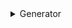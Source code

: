 <details>
  <summary>Generator</summary>


**제너레이터(Generator)**는 function* 키워드로 정의하며, 함수 실행을 일시 중지하고 나중에 다시 시작할 수 있는 특별한 함수이다. 제너레이터는 yield를 통해 값을 하나씩 "생산"하면서 함수의 실행을 중단하고, 필요할 때 다시 이어서 실행할 수 있게 한다.

##### 제너레이터의 기본 구조
제너레이터 함수는 function* 키워드로 정의하고, 내부에서는 yield 키워드를 사용해 값을 반환하며 일시 중지할 수 있다. 제너레이터 함수는 일반 함수와 다르게 호출 시 함수의 결과값을 바로 반환하지 않고, 이터레이터 객체를 반환한다. 이 이터레이터는 .next() 메서드를 통해 제너레이터를 한 단계씩 실행하며, yield 키워드를 만날 때마다 실행이 멈추고 값을 반환한다.

```javascript

function* myGenerator() {
    yield 1;
    yield 2;
    yield 3;
}

const generator = myGenerator();

console.log(generator.next()); // { value: 1, done: false }
console.log(generator.next()); // { value: 2, done: false }
console.log(generator.next()); // { value: 3, done: false }
console.log(generator.next()); // { value: undefined, done: true }

```

위 코드에서 myGenerator 함수는 yield 키워드로 세 번의 값을 반환하고, 마지막에는 undefined를 반환하면서 done: true 상태가 된다.

제너레이터의 작동 방식
제너레이터는 yield를 통해 함수 실행을 일시 중지하고, .next() 호출 시 중단된 부분부터 다시 시작한다. .next() 메서드의 결과는 { value, done } 형태로 반환되며:

value: yield로 반환된 값이다.
done: 제너레이터가 더 이상 yield할 값이 없는지 여부를 나타내는 불리언 값이다.

```javascript
function* interactiveGenerator() {
    const first = yield '첫 번째 값을 입력하세요';
    console.log(first); // 10이 출력됨
    const second = yield '두 번째 값을 입력하세요';
    console.log(second); // 20이 출력됨
}

const generator = interactiveGenerator();
console.log(generator.next().value); // '첫 번째 값을 입력하세요'
console.log(generator.next(10).value); // '두 번째 값을 입력하세요', first에는 10이 대입됨
generator.next(20); // second에는 20이 대입됨

//.next() 메서드의 인자로 값을 전달하면, 제너레이터가 중단된 yield 위치에 해당 값을 대입할 수 있다.
```
##### 제너레이터의 활용 사례

```javascript
//1. 대용량 데이터 처리
function* largeDataGenerator() {
    let i = 1;
    while (true) {
        yield i++;
    }
}

const dataGen = largeDataGenerator();
console.log(dataGen.next().value); // 1
console.log(dataGen.next().value); // 2
// 필요한 만큼만 데이터를 가져와 사용할 수 있음
```

```javascript
//커스텀 이터레이터 구현
//제너레이터는 이터러블 객체를 손쉽게 구현할 수 있게 해준다. 
//Symbol.iterator를 활용해 제너레이터 함수를 사용하면 커스텀 이터레이터를 간단하게 만들 수 있다.
const iterableObject = {
    *[Symbol.iterator]() {
        yield 1;
        yield 2;
        yield 3;
    }
};

for (const value of iterableObject) {
    console.log(value); // 1, 2, 3이 출력됨
}

```

##### 예시

```javascript
// 비동기 처리: async/await이 등장하기 전에는 Promise와 함께 generator가 비동기 코드를 관리하는 데 사용. 
// 다음은 데이터 fetching을 시뮬레이션하는 예제:
function* fetchData() {
  console.log('Fetching user data...');
  yield new Promise(resolve => setTimeout(() => resolve('User Data'), 1000));

  console.log('Fetching posts...');
  yield new Promise(resolve => setTimeout(() => resolve('Post Data'), 1000));
}

const generator = fetchData();

generator.next().value.then(data => {
  console.log(data);
  generator.next().value.then(data => console.log(data));
});

```


</details>